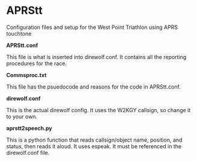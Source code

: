 # APRStt
Configuration files and setup for the West Point Triathlon using APRS touchtone

**APRStt.conf**

This file is what is inserted into direwolf.conf. It contains all the reporting procedures for the race.

**Commsproc.txt**

This file has the psuedocode and reasons for the code in APRStt.conf. 

**direwolf.conf**

This is the actual direwolf config. It uses the W2KGY callsign, so change it to your own. 

**aprstt2speech.py**

This is a python function that reads callsign/object name, position, and status, then reads it aloud. It uses espeak. It must be referenced in the direwolf.conf file.
